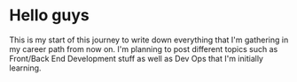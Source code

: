 # Hello guys

This is my start of this journey to write down everything that I'm gathering in my career path from now on. I'm planning to post different topics such as Front/Back End Development stuff as well as Dev Ops that I'm initially learning.